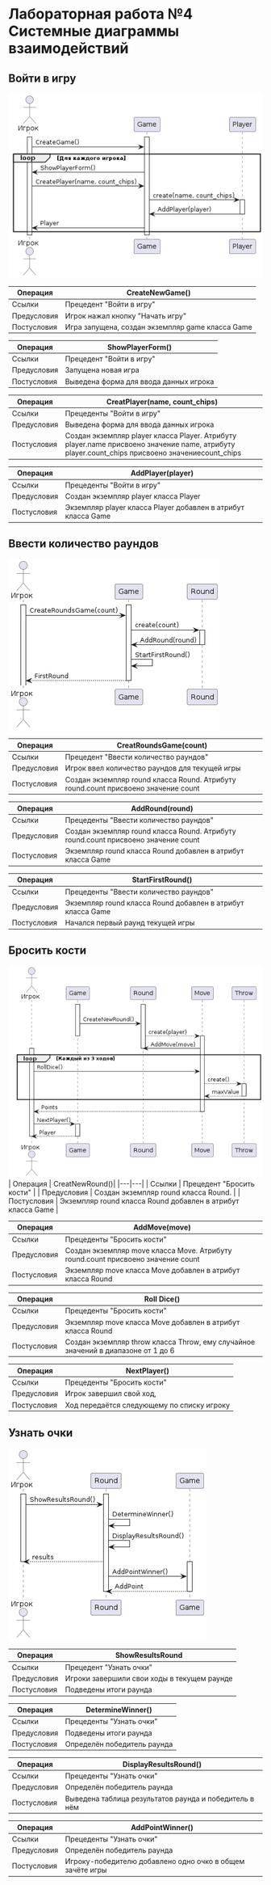# Лабораторная работа №4 Системные диаграммы взаимодействий

## Войти в игру
![](images/lab4-1.png)

| Операция | CreateNewGame() |
|---|---|
| Ссылки | Прецедент "Войти в игру" |
| Предусловия | Игрок нажал кнопку "Начать игру" |
| Постусловия | Игра запущена, создан экземпляр game класса Game |

| Операция | ShowPlayerForm() |
|---|---|
| Ссылки | Прецедент "Войти в игру" |
| Предусловия | Запущена новая игра |
| Постусловия | Выведена форма для ввода данных игрока |

| Операция | CreatPlayer(name, count_chips) |
|---|---|
| Ссылки | Прецеденты "Войти в игру" |
| Предусловия | Выведена форма для ввода данных игрока |
| Постусловия | Создан экземпляр player класса Player. Атрибуту player.name присвоено значение name, атрибуту player.count_chips присвоено значениеcount_chips |

| Операция | AddPlayer(player) |
|---|---|
| Ссылки | Прецеденты "Войти в игру" |
| Предусловия | Создан экземпляр player класса Player  |
| Постусловия | Экземпляр player класса Player добавлен в атрибут класса Game |

## Ввести количество раундов

![](images/lab4-2.png)

| Операция | CreatRoundsGame(count)|
|---|---|
| Ссылки | Прецедент "Ввести количество раундов" |
| Предусловия | Игрок ввел количество раундов для текущей игры |
| Постусловия | Создан экземпляр round класса Round. Атрибуту round.count присвоено значение count|

| Операция | AddRound(round) |
|---|---|
| Ссылки | Прецеденты "Ввести количество раундов" |
| Предусловия | Создан экземпляр round класса Round. Атрибуту round.count присвоено значение count |
| Постусловия |  Экземпляр round класса Round добавлен в атрибут класса Game |

| Операция | StartFirstRound() |
|---|---|
| Ссылки | Прецеденты "Ввести количество раундов" |
| Предусловия | Экземпляр round класса Round добавлен в атрибут класса Game |
| Постусловия | Начался первый раунд текущей игры |

## Бросить кости

![](images/lab4-3.png)
| Операция | CreatNewRound()|
|---|---|
| Ссылки | Прецедент "Бросить кости" |
| Предусловия | Создан экземпляр round класса Round. |
| Постусловия | Экземпляр round класса Round добавлен в атрибут класса Game |

| Операция | AddMove(move) |
|---|---|
| Ссылки | Прецеденты "Бросить кости" |
| Предусловия | Создан экземпляр move класса Move. Атрибуту round.count присвоено значение count |
| Постусловия | Экземпляр move класса Move добавлен в атрибут класса Round |

| Операция | Roll Dice() |
|---|---|
| Ссылки | Прецеденты "Бросить кости" |
| Предусловия | Экземпляр move класса Move добавлен в атрибут класса Round |
| Постусловия | Создан экземпляр throw класса Throw, ему случайное значений в диапазоне от 1 до 6|

| Операция | NextPlayer() |
|---|---|
| Ссылки | Прецеденты "Бросить кости" |
| Предусловия | Игрок завершил свой ход, |
| Постусловия | Ход передаётся следующему по списку игроку|

## Узнать очки

![](images/lab4-4.png)

| Операция | ShowResultsRound |
|---|---|
| Ссылки | Прецедент "Узнать очки" |
| Предусловия | Игроки завершили свои ходы в текущем раунде |
| Постусловия | Подведены итоги раунда |

| Операция | DetermineWinner() |
|---|---|
| Ссылки | Прецеденты "Узнать очки" |
| Предусловия | Подведены итоги раунда |
| Постусловия | Определён победитель раунда |

| Операция | DisplayResultsRound() |
|---|---|
| Ссылки | Прецеденты "Узнать очки" |
| Предусловия | Определён победитель раунда |
| Постусловия | Выведена таблица результатов раунда и победитель в нём|

| Операция | AddPointWinner() |
|---|---|
| Ссылки | Прецеденты "Узнать очки" |
| Предусловия | Определён победитель раунда|
| Постусловия | Игроку-победителю добавлено одно очко в общем зачёте игры|
